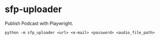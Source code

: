 # sfp-uploader

Publish Podcast with Playwright.

```shell
python -m sfp_uploader <url> <e-mail> <password> <audio_file_path>
```